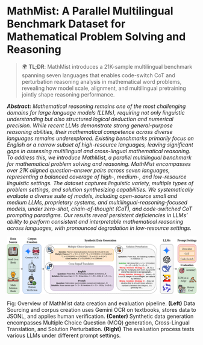 # MathMist: A Parallel Multilingual Benchmark Dataset for Mathematical Problem Solving and Reasoning

<!-- [![Paper](https://img.shields.io/badge/Paper-Arxiv-red)]()
[![MathMist Dataset](https://img.shields.io/badge/🤗%20Hugging%20Face-%20Dataset-blue)](https://huggingface.co/datasets/mahbubhimel/MathMist) -->

> 🌍 **TL;DR**: MathMist introduces a 21K-sample multilingual benchmark spanning seven languages that enables code-switch CoT and perturbation reasoning analysis in mathematical word problems, revealing how model scale, alignment, and multilingual pretraining jointly shape reasoning performance.

_**Abstract:** Mathematical reasoning remains one of the most challenging domains for large language models (LLMs), requiring not only linguistic understanding but also structured logical deduction and numerical precision. While recent LLMs demonstrate strong general-purpose reasoning abilities, their mathematical competence across diverse languages remains underexplored. Existing benchmarks primarily focus on English or a narrow subset of high-resource languages, leaving significant gaps in assessing multilingual and cross-lingual mathematical reasoning. To address this, we introduce MathMist, a parallel multilingual benchmark for mathematical problem solving and reasoning. MathMist encompasses over 21K aligned question–answer pairs across seven languages, representing a balanced coverage of high-, medium-, and low-resource linguistic settings. The dataset captures linguistic variety, multiple types of problem settings, and solution synthesizing capabilities. We systematically evaluate a diverse suite of models, including open-source small and medium LLMs, proprietary systems, and multilingual-reasoning-focused models, under zero-shot, chain-of-thought (CoT), and code-switched CoT prompting paradigms. Our results reveal persistent deficiencies in LLMs’ ability to perform consistent and interpretable mathematical reasoning across languages, with pronounced degradation in low-resource settings._

<p align="center">
  <img src="Assets/methodology.png" alt="Methodology Diagram"/>
</p>

Fig: Overview of MathMist data creation and evaluation pipeline. **(Left)** Data Sourcing and corpus creation uses Gemini OCR on textbooks, stores data to JSONL, and applies human verification. **(Center)** Synthetic data generation encompasses Multiple Choice Question (MCQ) generation, Cross-Lingual Translation, and Solution Perturbation. **(Right)** The evaluation process tests various LLMs under different prompt settings.
